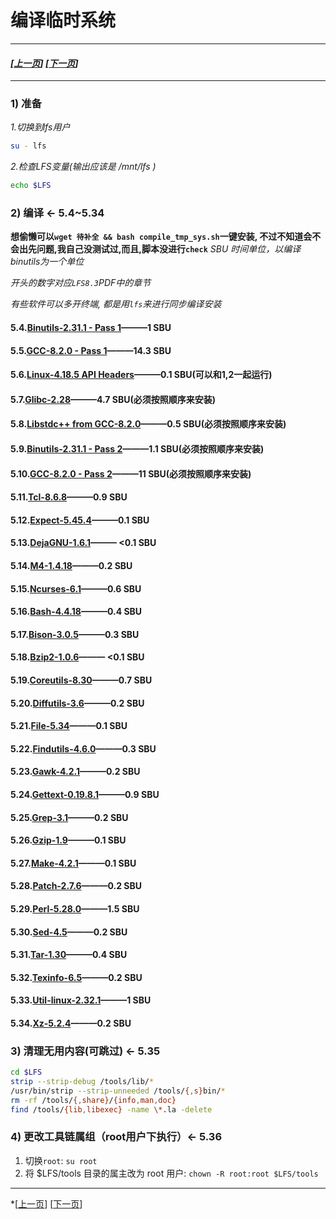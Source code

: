 # 编译临时系统
------------------------------------------------
#### *[[上一页](001-prepare-host-system.md)] [[下一页](003-build-lfs-system.md)]*
------------------------------------------------
### 1) 准备
*1.切换到lfs用户*
```bash
su - lfs
```
*2.检查LFS变量(输出应该是 /mnt/lfs )*
```bash
echo $LFS
```
### 2) 编译 <- 5.4~5.34
**想偷懒可以`wget 待补全 && bash compile_tmp_sys.sh`一键安装, 不过不知道会不会出先问题,我自己没测试过,而且,脚本没进行`check`**
*SBU 时间单位，以编译binutils为一个单位*

*开头的数字对应`LFS8.3`PDF中的章节*

*有些软件可以多开终端, 都是用`lfs`来进行同步编译安装*
#### 5.4.[Binutils-2.31.1 - Pass 1](tmp-system/001-binutils-pass1.md)———1 SBU
#### 5.5.[GCC-8.2.0 - Pass 1](tmp-system/002-gcc-pass1.md)———14.3 SBU
#### 5.6.[Linux-4.18.5 API Headers](tmp-system/003-linux-header.md)———0.1 SBU(可以和1,2一起运行)
#### 5.7.[Glibc-2.28](tmp-system/004-glibc.md)———4.7 SBU(必须按照顺序来安装)
#### 5.8.[Libstdc++ from GCC-8.2.0](tmp-system/005-libstdc++.md)———0.5 SBU(必须按照顺序来安装)
#### 5.9.[Binutils-2.31.1 - Pass 2](tmp-system/006-binutils-paas2.md)———1.1 SBU(必须按照顺序来安装)
#### 5.10.[GCC-8.2.0 - Pass 2](tmp-system/007-gcc-pass2.md)———11 SBU(必须按照顺序来安装)
#### 5.11.[Tcl-8.6.8](tmp-system/008-tcl.md)———0.9 SBU
#### 5.12.[Expect-5.45.4](tmp-system/009-expect.md)———0.1 SBU
#### 5.13.[DejaGNU-1.6.1](tmp-system/010-dejagnu.md)——— <0.1 SBU
#### 5.14.[M4-1.4.18](tmp-system/011-m4.md)———0.2 SBU
#### 5.15.[Ncurses-6.1](tmp-system/012-ncurses.md)———0.6 SBU
#### 5.16.[Bash-4.4.18](tmp-system/013-bash.md)———0.4 SBU
#### 5.17.[Bison-3.0.5](tmp-system/014-bison.md)———0.3 SBU
#### 5.18.[Bzip2-1.0.6](tmp-system/015-bzip.md)——— <0.1 SBU
#### 5.19.[Coreutils-8.30](tmp-system/016-coreutils.md)———0.7 SBU
#### 5.20.[Diffutils-3.6](tmp-system/017-diffutils.md)———0.2 SBU
#### 5.21.[File-5.34](tmp-system/018-file.md)———0.1 SBU
#### 5.22.[Findutils-4.6.0](tmp-system/019-findutils.md)———0.3 SBU
#### 5.23.[Gawk-4.2.1](tmp-system/020-gawk.md)———0.2 SBU
#### 5.24.[Gettext-0.19.8.1](tmp-system/021-gettext.md)———0.9 SBU
#### 5.25.[Grep-3.1](tmp-system/022-grep.md)———0.2 SBU
#### 5.26.[Gzip-1.9](tmp-system/023-gzip.md)———0.1 SBU
#### 5.27.[Make-4.2.1](tmp-system/024-make.md)———0.1 SBU
#### 5.28.[Patch-2.7.6](tmp-system/025-patch.md)———0.2 SBU
#### 5.29.[Perl-5.28.0](tmp-system/026-perl.md)———1.5 SBU
#### 5.30.[Sed-4.5](tmp-system/027-sed.md)———0.2 SBU
#### 5.31.[Tar-1.30](tmp-system/028-tar.md)———0.4 SBU
#### 5.32.[Texinfo-6.5](tmp-system/029-texinfo.md)———0.2 SBU
#### 5.33.[Util-linux-2.32.1](tmp-system/030-util.md)———1 SBU
#### 5.34.[Xz-5.2.4](tmp-system/031-xz.md)———0.2 SBU

### 3) 清理无用内容(可跳过) <- 5.35
```bash
cd $LFS
strip --strip-debug /tools/lib/*
/usr/bin/strip --strip-unneeded /tools/{,s}bin/*
rm -rf /tools/{,share}/{info,man,doc}
find /tools/{lib,libexec} -name \*.la -delete
```
### 4) 更改工具链属组（root用户下执行）<- 5.36
1. 切换`root`: `su root`
2. 将 $LFS/tools 目录的属主改为 root 用户: `chown -R root:root $LFS/tools`
------------------------------------------------
*[[上一页](001-prepare-host-system.md)]  [[下一页](003-build_lfs-system.md)]
